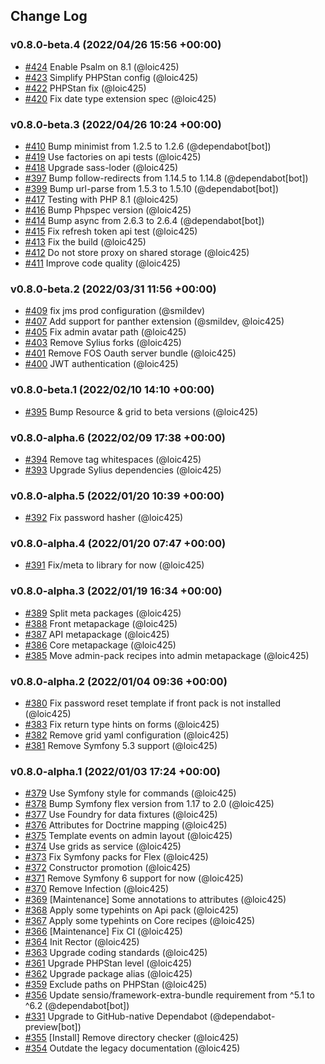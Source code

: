 ## Change Log

### v0.8.0-beta.4 (2022/04/26 15:56 +00:00)
- [#424](https://github.com/Monofony/Monofony/pull/424) Enable Psalm on 8.1 (@loic425)
- [#423](https://github.com/Monofony/Monofony/pull/423) Simplify PHPStan config (@loic425)
- [#422](https://github.com/Monofony/Monofony/pull/422) PHPStan fix (@loic425)
- [#420](https://github.com/Monofony/Monofony/pull/420) Fix date type extension spec (@loic425)

### v0.8.0-beta.3 (2022/04/26 10:24 +00:00)
- [#410](https://github.com/Monofony/Monofony/pull/410) Bump minimist from 1.2.5 to 1.2.6 (@dependabot[bot])
- [#419](https://github.com/Monofony/Monofony/pull/419) Use factories on api tests (@loic425)
- [#418](https://github.com/Monofony/Monofony/pull/418) Upgrade sass-loder (@loic425)
- [#397](https://github.com/Monofony/Monofony/pull/397) Bump follow-redirects from 1.14.5 to 1.14.8 (@dependabot[bot])
- [#399](https://github.com/Monofony/Monofony/pull/399) Bump url-parse from 1.5.3 to 1.5.10 (@dependabot[bot])
- [#417](https://github.com/Monofony/Monofony/pull/417) Testing with PHP 8.1 (@loic425)
- [#416](https://github.com/Monofony/Monofony/pull/416) Bump Phpspec version (@loic425)
- [#414](https://github.com/Monofony/Monofony/pull/414) Bump async from 2.6.3 to 2.6.4 (@dependabot[bot])
- [#415](https://github.com/Monofony/Monofony/pull/415) Fix refresh token api test (@loic425)
- [#413](https://github.com/Monofony/Monofony/pull/413) Fix the build (@loic425)
- [#412](https://github.com/Monofony/Monofony/pull/412) Do not store proxy on shared storage (@loic425)
- [#411](https://github.com/Monofony/Monofony/pull/411) Improve code quality (@loic425)

### v0.8.0-beta.2 (2022/03/31 11:56 +00:00)
- [#409](https://github.com/Monofony/Monofony/pull/409) fix jms prod configuration (@smildev)
- [#407](https://github.com/Monofony/Monofony/pull/407) Add support for panther extension (@smildev, @loic425)
- [#405](https://github.com/Monofony/Monofony/pull/405) Fix admin avatar path (@loic425)
- [#403](https://github.com/Monofony/Monofony/pull/403) Remove Sylius forks (@loic425)
- [#401](https://github.com/Monofony/Monofony/pull/401) Remove FOS Oauth server bundle (@loic425)
- [#400](https://github.com/Monofony/Monofony/pull/400) JWT authentication (@loic425)

### v0.8.0-beta.1 (2022/02/10 14:10 +00:00)
- [#395](https://github.com/Monofony/Monofony/pull/395) Bump Resource & grid to beta versions (@loic425)

### v0.8.0-alpha.6 (2022/02/09 17:38 +00:00)
- [#394](https://github.com/Monofony/Monofony/pull/394) Remove tag whitespaces (@loic425)
- [#393](https://github.com/Monofony/Monofony/pull/393) Upgrade Sylius dependencies (@loic425)

### v0.8.0-alpha.5 (2022/01/20 10:39 +00:00)
- [#392](https://github.com/Monofony/Monofony/pull/392) Fix password hasher (@loic425)

### v0.8.0-alpha.4 (2022/01/20 07:47 +00:00)
- [#391](https://github.com/Monofony/Monofony/pull/391) Fix/meta to library for now (@loic425)

### v0.8.0-alpha.3 (2022/01/19 16:34 +00:00)
- [#389](https://github.com/Monofony/Monofony/pull/389) Split meta packages (@loic425)
- [#388](https://github.com/Monofony/Monofony/pull/388) Front metapackage (@loic425)
- [#387](https://github.com/Monofony/Monofony/pull/387) API metapackage (@loic425)
- [#386](https://github.com/Monofony/Monofony/pull/386) Core metapackage (@loic425)
- [#385](https://github.com/Monofony/Monofony/pull/385) Move admin-pack recipes into admin metapackage (@loic425)

### v0.8.0-alpha.2 (2022/01/04 09:36 +00:00)
- [#380](https://github.com/Monofony/Monofony/pull/380) Fix password reset template if front pack is not installed (@loic425)
- [#383](https://github.com/Monofony/Monofony/pull/383) Fix return type hints on forms (@loic425)
- [#382](https://github.com/Monofony/Monofony/pull/382) Remove grid yaml configuration (@loic425)
- [#381](https://github.com/Monofony/Monofony/pull/381) Remove Symfony 5.3 support (@loic425)

### v0.8.0-alpha.1 (2022/01/03 17:24 +00:00)
- [#379](https://github.com/Monofony/Monofony/pull/379) Use Symfony style for commands (@loic425)
- [#378](https://github.com/Monofony/Monofony/pull/378) Bump Symfony flex version from 1.17 to 2.0 (@loic425)
- [#377](https://github.com/Monofony/Monofony/pull/377) Use Foundry for data fixtures (@loic425)
- [#376](https://github.com/Monofony/Monofony/pull/376) Attributes for Doctrine mapping (@loic425)
- [#375](https://github.com/Monofony/Monofony/pull/375) Template events on admin layout (@loic425)
- [#374](https://github.com/Monofony/Monofony/pull/374) Use grids as service (@loic425)
- [#373](https://github.com/Monofony/Monofony/pull/373) Fix Symfony packs for Flex (@loic425)
- [#372](https://github.com/Monofony/Monofony/pull/372) Constructor promotion (@loic425)
- [#371](https://github.com/Monofony/Monofony/pull/371) Remove Symfony 6 support for now (@loic425)
- [#370](https://github.com/Monofony/Monofony/pull/370) Remove Infection (@loic425)
- [#369](https://github.com/Monofony/Monofony/pull/369) [Maintenance] Some annotations to attributes (@loic425)
- [#368](https://github.com/Monofony/Monofony/pull/368) Apply some typehints on Api pack (@loic425)
- [#367](https://github.com/Monofony/Monofony/pull/367) Apply some typehints on Core recipes (@loic425)
- [#366](https://github.com/Monofony/Monofony/pull/366) [Maintenance] Fix CI (@loic425)
- [#364](https://github.com/Monofony/Monofony/pull/364) Init Rector (@loic425)
- [#363](https://github.com/Monofony/Monofony/pull/363) Upgrade coding standards (@loic425)
- [#361](https://github.com/Monofony/Monofony/pull/361) Upgrade PHPStan level (@loic425)
- [#362](https://github.com/Monofony/Monofony/pull/362) Upgrade package alias (@loic425)
- [#359](https://github.com/Monofony/Monofony/pull/359) Exclude paths on PHPStan (@loic425)
- [#356](https://github.com/Monofony/Monofony/pull/356) Update sensio/framework-extra-bundle requirement from ^5.1 to ^6.2 (@dependabot[bot])
- [#331](https://github.com/Monofony/Monofony/pull/331) Upgrade to GitHub-native Dependabot (@dependabot-preview[bot])
- [#355](https://github.com/Monofony/Monofony/pull/355) [Install] Remove directory checker (@loic425)
- [#354](https://github.com/Monofony/Monofony/pull/354) Outdate the legacy documentation (@loic425)

